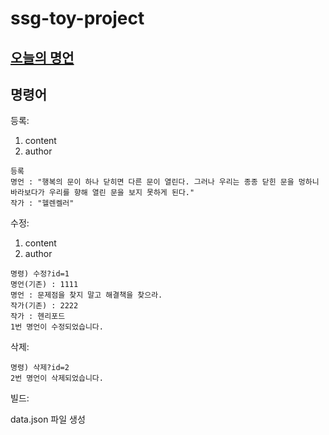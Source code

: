 # ssg-toy-project

## [오늘의 명언](https://codepen.io/chungjm/pen/yLKVMBw?editors=1010)

## 명령어
등록:
1. content 
2. author
```text
등록
명언 : "행복의 문이 하나 닫히면 다른 문이 열린다. 그러나 우리는 종종 닫힌 문을 멍하니 바라보다가 우리를 향해 열린 문을 보지 못하게 된다."
작가 : "헬렌켈러"
```

수정:
1. content
2. author
```text
명령) 수정?id=1
명언(기존) : 1111 
명언 : 문제점을 찾지 말고 해결책을 찾으라.
작가(기존) : 2222
작가 : 헨리포드
1번 명언이 수정되었습니다.
```
삭제:
```text
명령) 삭제?id=2
2번 명언이 삭제되었습니다.
```
빌드: 

data.json 파일 생성